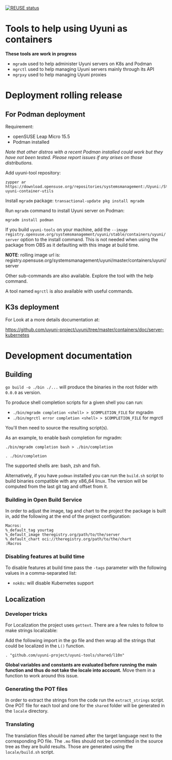 <!--
SPDX-FileCopyrightText: 2023 SUSE LLC

SPDX-License-Identifier: Apache-2.0
-->

[![REUSE status](https://api.reuse.software/badge/git.fsfe.org/reuse/api)](https://api.reuse.software/info/git.fsfe.org/reuse/api)

# Tools to help using Uyuni as containers

**These tools are work in progress**

* `mgradm` used to help administer Uyuni servers on K8s and Podman
* `mgrctl` used to help managing Uyuni servers mainly through its API
* `mgrpxy` used to help managing Uyuni proxies

# Deployment rolling release

## For Podman deployment
Requirement:
  - openSUSE Leap Micro 15.5
  - Podman installed

*Note that other distros with a recent Podman installed could work but they have not been tested.
Please report issues if any arises on those distributions.*

Add uyuni-tool repository:
```
zypper ar https://download.opensuse.org/repositories/systemsmanagement:/Uyuni:/Stable:/ContainerUtils/openSUSE_Leap_Micro_5.5/ uyuni-container-utils
```

Install `mgradm` package: `transactional-update pkg install mgradm`

Run `mgradm` command to install Uyuni server on Podman:
```
mgradm install podman
```

If you build `uyuni-tools` on your machine, add the `--image registry.opensuse.org/systemsmanagement/uyuni/stable/containers/uyuni/server` option to the install command.
This is not needed when using the package from OBS as it defaulting with this image at build time.

**NOTE**: rolling image url is: registry.opensuse.org/systemsmanagement/uyuni/master/containers/uyuni/server


Other sub-commands are also available. Explore the tool with the help command.

A tool named `mgrctl` is also available with useful commands.

## K3s deployment

For Look at a more details documentation at:

https://github.com/uyuni-project/uyuni/tree/master/containers/doc/server-kubernetes

# Development documentation

## Building

`go build -o ./bin ./...` will produce the binaries in the root folder with `0.0.0` as version.

To produce shell completion scripts for a given shell you can run:

- `./bin/mgradm completion <shell> > $COMPLETION_FILE` for mgradm
- `./bin/mgrctl error completion <shell> > $COMPLETION_FILE` for mgrctl

You'll then need to source the resulting script(s).

As an example, to enable bash completion for mgradm:

`./bin/mgradm completion bash > ./bin/completion`

`. ./bin/completion`

The supported shells are: bash, zsh and fish.

Alternatively, if you have `podman` installed you can run the `build.sh` script to build binaries compatible with any x86_64 linux.
The version will be computed from the last git tag and offset from it.

### Building in Open Build Service

In order to adjust the image, tag and chart to the project the package is built in, add the following at the end of the project configuration:

```
Macros:
%_default_tag yourtag
%_default_image theregistry.org/path/to/the/server
%_default_chart oci://theregistry.org/path/to/the/chart
:Macros
```

### Disabling features at build time

To disable features at build time pass the `-tags` parameter with the following values in a comma-separated list:

* `nok8s`: will disable Kubernetes support

## Localization

### Developer tricks

For Localization the project uses `gettext`.
There are a few rules to follow to make strings localizable:

Add the following import in the go file and then wrap all the strings that could be localized in the `L()` function.

```
. "github.com/uyuni-project/uyuni-tools/shared/l10n"
```

**Global variables and constants are evaluated before running the main function and thus do not take the locale into account.**
Move them in a function to work around this issue.

### Generating the POT files

In order to extract the strings from the code run the `extract_strings` script.
One POT file for each tool and one for the `shared` folder will be generated in the `locale` directory.

### Translating

The translation files should be named after the target language next to the corresponding PO file.
The `.mo` files should not be committed in the source tree as they are build results.
Those are generated using the `locale/build.sh` script.
